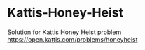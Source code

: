 # Kattis-Honey-Heist
Solution for Kattis Honey Heist problem
https://open.kattis.com/problems/honeyheist
